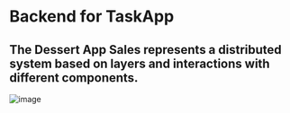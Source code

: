# Backend for TaskApp
## The Dessert App Sales represents a distributed system based on layers and interactions with different components.

![image](https://github.com/user-attachments/assets/143c3ba5-7568-4c61-a511-c8db22ec837d)
